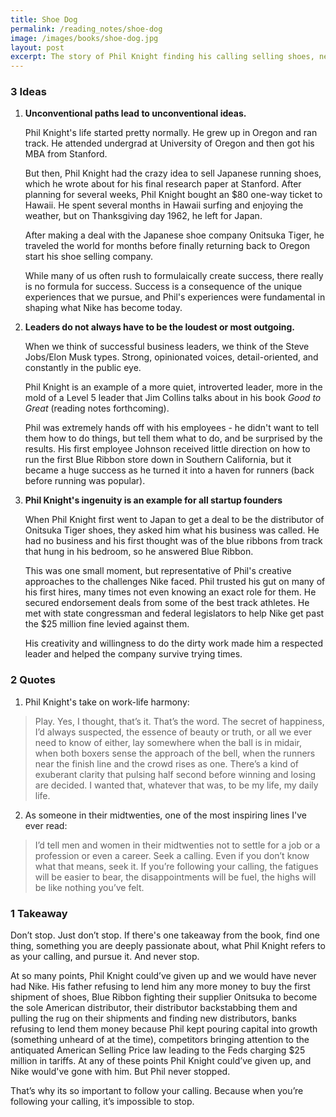```yaml
---
title: Shoe Dog
permalink: /reading_notes/shoe-dog
image: /images/books/shoe-dog.jpg
layout: post
excerpt: The story of Phil Knight finding his calling selling shoes, never stopping in the face of countless moments of adversity, and building one of the greatest companies ever in Nike.
---
```

### 3 Ideas

1. **Unconventional paths lead to unconventional ideas.**

    Phil Knight's life started pretty normally. He grew up in Oregon and ran track. He attended undergrad at University of Oregon and then got his MBA from Stanford.

    But then, Phil Knight had the crazy idea to sell Japanese running shoes, which he wrote about for his final research paper at Stanford. After planning for several weeks, Phil Knight bought an $80 one-way ticket to Hawaii. He spent several months in Hawaii surfing and enjoying the weather, but on Thanksgiving day 1962, he left for Japan.

    After making a deal with the Japanese shoe company Onitsuka Tiger, he traveled the world for months before finally returning back to Oregon start his shoe selling company.

    While many of us often rush to formulaically create success, there really is no formula for success. Success is a consequence of the unique experiences that we pursue, and Phil's experiences were fundamental in shaping what Nike has become today.

2. **Leaders do not always have to be the loudest or most outgoing.**

    When we think of successful business leaders, we think of the Steve Jobs/Elon Musk types. Strong, opinionated voices, detail-oriented, and constantly in the public eye.

    Phil Knight is an example of a more quiet, introverted leader, more in the mold of a Level 5 leader that Jim Collins talks about in his book *Good to Great* (reading notes forthcoming).

    Phil was extremely hands off with his employees - he didn't want to tell them how to do things, but tell them what to do, and be surprised by the results. His first employee Johnson received little direction on how to run the first Blue Ribbon store down in Southern California, but it became a huge success as he turned it into a haven for runners (back before running was popular).

3. **Phil Knight's ingenuity is an example for all startup founders**

    When Phil Knight first went to Japan to get a deal to be the distributor of Onitsuka Tiger shoes, they asked him what his business was called. He had no business and his first thought was of the blue ribbons from track that hung in his bedroom, so he answered Blue Ribbon.

    This was one small moment, but representative of Phil's creative approaches to the challenges Nike faced. Phil trusted his gut on many of his first hires, many times not even knowing an exact role for them. He secured endorsement deals from some of the best track athletes. He met with state congressman and federal legislators to help Nike get past the $25 million fine levied against them.

    His creativity and willingness to do the dirty work made him a respected leader and helped the company survive trying times.

### 2 Quotes

1. Phil Knight's take on work-life harmony:
> Play. Yes, I thought, that’s it. That’s the word. The secret of happiness, I’d always suspected, the essence of beauty or truth, or all we ever need to know of either, lay somewhere when the ball is in midair, when both boxers sense the approach of the bell, when the runners near the finish line and the crowd rises as one. There’s a kind of exuberant clarity that pulsing half second before winning and losing are decided. I wanted that, whatever that was, to be my life, my daily life.

2. As someone in their midtwenties, one of the most inspiring lines I've ever read:
> I’d tell men and women in their midtwenties not to settle for a job or a profession or even a career. Seek a calling. Even if you don’t know what that means, seek it. If you’re following your calling, the fatigues will be easier to bear, the disappointments will be fuel, the highs will be like nothing you’ve felt.

### 1 Takeaway

Don’t stop. Just don’t stop. If there's one takeaway from the book, find one thing, something you are deeply passionate about, what Phil Knight refers to as your calling, and pursue it. And never stop.

At so many points, Phil Knight could’ve given up and we would have never had Nike. His father refusing to lend him any more money to buy the first shipment of shoes, Blue Ribbon fighting their supplier Onitsuka to become the sole American distributor, their distributor backstabbing them and pulling the rug on their shipments and finding new distributors, banks refusing to lend them money because Phil kept pouring capital into growth (something unheard of at the time), competitors bringing attention to the antiquated American Selling Price law leading to the Feds charging $25 million in tariffs. At any of these points Phil Knight could’ve given up, and Nike would've gone with him. But Phil never stopped.

That’s why its so important to follow your calling. Because when you’re following your calling, it’s impossible to stop.

